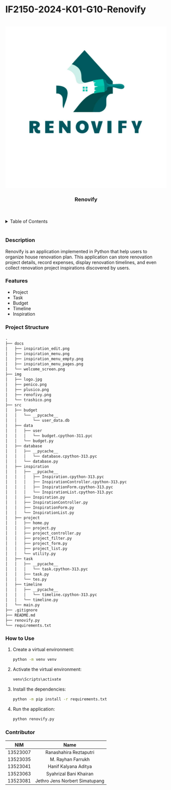 # IF2150-2024-K01-G10-Renovify
<br />
<div align="center">
    <img src="./img/logo.jpg" style="width: 800px">
</div>

<h3 align="center">Renovify</h3>


<br/>
<br/>
<details>
  <summary>Table of Contents</summary>
  <ol>
    <li>
      <a href="#description">Description</a>
    </li>
    <li>
      <a href="#features">Features</a>
    </li>
    <li>
      <a href="#project-structure">Project Structure</a>
    </li>
    <li>
      <a href="#how-to-use">How to Use</a>
    </li>
    <li>
      <a href="#contributor">Contributor</a>
    </li>
  </ol>
</details>
<br/>

### Description
Renovify is an application implemented in Python that help users to organize house renovation plan. This application can store renovation project details, record expenses, display renovation timelines, and even collect renovation project inspirations discovered by users.


### Features

* Project
* Task
* Budget
* Timeline
* Inspiration

### Project Structure
```ssh
.
├── docs
│   ├── inspiration_edit.png
│   ├── inspiration_menu.png
│   ├── inspiration_menu_empty.png
│   ├── inspiration_menu_pages.png
│   └── welcome_screen.png
├── img
│   ├── logo.jpg
│   ├── penico.png
│   ├── plusico.png
│   ├── renofivy.png
│   └── trashico.png
├── src
│   ├── budget
│   │   └── __pycache__
│   │       └── user_data.db
│   ├── data
│   │   ├── user
│   │   │   └── budget.cpython-311.pyc
│   │   └── budget.py
│   ├── database
│   │   ├── __pycache__
│   │   │   └── database.cpython-313.pyc
│   │   └── database.py
│   ├── inspiration
│   │   ├── __pycache__
│   │   │   ├── Inspiration.cpython-313.pyc
│   │   │   ├── InspirationController.cpython-313.pyc
│   │   │   ├── InspirationForm.cpython-313.pyc
│   │   │   └── InspirationList.cpython-313.pyc
│   │   ├── Inspiration.py
│   │   ├── InspirationController.py
│   │   ├── InspirationForm.py
│   │   └── InspirationList.py
│   ├── project
│   │   ├── home.py
│   │   ├── project.py
│   │   ├── project_controller.py
│   │   ├── project_filter.py
│   │   ├── project_form.py
│   │   ├── project_list.py
│   │   └── utility.py
│   ├── task
│   │   ├── __pycache__
│   │   │   └── task.cpython-313.pyc
│   │   ├── task.py
│   │   └── tes.py
│   ├── timeline
│   │   ├── __pycache__
│   │   │   └── timeline.cpython-313.pyc
│   │   └── timeline.py
│   └── main.py
├── .gitignore
├── README.md
├── renovify.py
└── requirements.txt
```

### How to Use

1. Create a virtual environment:
   ```bash
   python -m venv venv
2. Activate the virtual environment:
   ```bash
   venv\Scripts\activate
3. Install the dependencies:
   ```bash
   python -m pip install -r requirements.txt
4. Run the application:
   ```bash
   python renovify.py

### Contributor
| NIM | Name 
| :---: | :---: 
| 13523007 | Ranashahira Reztaputri | 
| 13523035 | M. Rayhan Farrukh | 
| 13523041 | Hanif Kalyana Aditya | 
| 13523063 | Syahrizal Bani Khairan | 
| 13523081 | Jethro Jens Norbert Simatupang | 
